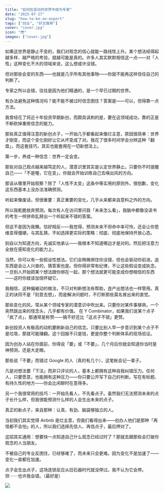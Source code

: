```yaml
---
title: "如何在变动的世界中成为专家"
date: "2025-07-27"
slug: "how-to-be-an-expert"
tags: ["创业", "好文推荐"]
cover: "cover.jpg"
icon: "😎"
images: ["cover.jpg"]
---
```

如果这世界是静止不变的，我们对观念的信心就能一路线性上升。某个想法经得起越多样、越严格的考验，就越可能是真的。许多人其实默默相信这一点——对「人性」这种变化不大的领域来说，这么想或许没错。



但对那些会变的东西——也就是几乎所有其他事物——你就不能再这样信任自己的判断了。



专家之所以会错，往往是因为他们精通的，是一个早已过期的世界。



有办法避免这种情况吗？能不能不被过时信念困住？答案是——可以，但得靠一点方法。



我曾经花了将近十年投资早期新创，而颇具讽刺的是，要在这领域成功，靠的正是不断砍掉重练信念的能力。



那些真正值得注意的新创点子，一开始几乎都看起来像烂主意，原因很简单：世界才刚变，而这个变化刚好让它从坏变成了对。我花了很多时间学会分辨这种「翻盘」，而这套技巧，其实也能套用在一切新想法上。



第一步，养成一种信念：世界一定会变。



那些对自己观点越来越笃定的人，潜意识里其实是认定世界静止。只要你不时提醒自己——「不是喔，它在变」，你就会开始训练自己去嗅出风的方向。



那该从哪里开始观察？除了「人性不太变」这条中等实用的原则外，很抱歉，变化这东西基本上没办法准确预测。



听起来像废话，但很重要：真正重要的变化，几乎从来都来自意料之外的方向。



所以我乾脆放弃预测。每次有人在访问里问我「未来怎么看」，我脑中都像没读书的考生一样拼命乱掰出一个听起来不错的答案。



但这不是因为我懒。恰好相反——我觉得，预测未来不但命中率可怜，还会让你思维变得僵硬。与其乱猜，不如选择更实际的策略：彻底、彻底地保持开放心态。



别自以为知道方向，先诚实地承认——我根本不知道哪边才是对的。然后把注意力全放在感知变化的能力上。



当然，你可以有一些假设性想法。它们会稍微绑住你没错，但也会驱动你前进。追东西是会让人兴奋的，猜答案也是。但你得非常有纪律，不让这些假设变成执念。
一旦别人开始把某个想法跟你绑在一起，那个想法就更可能变成你想相信的东西——这时你就该加倍怀疑它。



我相信，这种偏被动的做法，不只对判断想法有帮助，连产出想法也一样管用。真正的诀窍不是「刻意去想」，而是解决问题时，不打断那些莫名冒出来的直觉。



那些变化的风，常从某个领域专家的潜意识中吹出来。只要你对某件事够熟，一个突然跳出来的怪念头，几乎都有价值。
在 Y Combinator，如果我们说某个点子「疯了点」，那通常是称赞——搞不好还比「这点子不错」更赞。



新创投资人有极高的动机要刷新自己的信念。只要比别人早一步意识到某个点子不是垃圾，那就可能赚翻。这个回报不只是钱，更是你整个判断体系的现场验证。



因为创办人站在你面前，你得说「要」或「不要」，几个月后你就会知道你当时是神预测，还是大走眼。



那些说「不要」而错过 Google 的人（真的有几个），这笔帐会记一辈子。



凡是对想法要「下注」而非只评论的人，基本上都拥有这种自我纠错压力。任何人，只要愿意，也能拥有这种压力——你只要公开写下自己的判断。写在有标题、有持久性的地方——你会比闲聊时在意得多。



另一个我很常用的技巧：一开始先看人，不先看点子。虽然我们无法预测未来的点子长什么样，但我很能预测什么样的人会生出未来的点子。



真正的新点子，来自那种：认真、有劲、脑袋够独立的人。



当初我们其实觉得 Airbnb 是烂主意，但我们看得出来——创办人他们是那种「再怪都不会怕」的人，所以我们选择先信人、再信点子，最后押对了。



这招其实通用：想要快一点知道自己什么观念已经过时了？那就去跟那些会打破你观念的人当朋友。



不被自己的专业反困住，已经够难了，而未来只会更难。因为变化不是加速了——变化一直都在加速。



点子会生出点子，这场连锁反应从旧石器时代就没停过。我不认为它会停。
但⋯⋯也许我会错。（最好是）




![](https://prod-files-secure.s3.us-west-2.amazonaws.com/112d0858-5090-4d34-a606-b75eb8d65fd2/46476355-9cf3-4e99-9b7a-3531bc426380/1000202064.png?X-Amz-Algorithm=AWS4-HMAC-SHA256&X-Amz-Content-Sha256=UNSIGNED-PAYLOAD&X-Amz-Credential=ASIAZI2LB466WHB2BCFS%2F20251010%2Fus-west-2%2Fs3%2Faws4_request&X-Amz-Date=20251010T072942Z&X-Amz-Expires=3600&X-Amz-Security-Token=IQoJb3JpZ2luX2VjEE8aCXVzLXdlc3QtMiJIMEYCIQCfrjSSd2WceHn78bxfGLVOSoQMI0aqi7bn92pUMDty1wIhALbrggcsyQTeV5zZoGO63adqyoPp2MAl1M%2FJStstCuOmKogECOj%2F%2F%2F%2F%2F%2F%2F%2F%2F%2FwEQABoMNjM3NDIzMTgzODA1IgyUULVzoLCJQLv7vlcq3AOQrobNpaqKcqFyZfQkRt48EwDMryxzNY6NK8mt83cCGSqUPfx%2BLgRHeHVyeE3qLaeqISanLKPdbRlCyLFZsNfPPCeALacgAs6Y4dlz1VqNmjl7KtlSVNEHXPHxJygy1RO9MF8qL8WCK%2F9wFhgGlf2KUtAbbIcuHjrn%2BLrU3DBETiCYz9DQ3%2Bz%2B8bvkzqAjeLWhty86yFxH61qhCmP60S2l4eBZ%2B3yKrqXGmsWLMe%2BxOrudoWUbVJE%2ByMsp6zp8QOyZDiuEEVbwy5oDlBsPzrN3r1QJWlmKSnNEZxGNXXwsliuPTYbpPpjeonVz330BE%2B7FNMXTyOt0a7Z9xfYXcJAu0bO3zUJQwOI6tbRN3UpR9f%2FwXpoTXHMYq3lcWWGSkNcl%2BVGJo%2FLegFBM8HoTzLsY9t9aXY09ZJpzeXEMIPcSE0WTLKBvROF0Y%2BArTePPYi%2FG0deQ4u4f23zTpUo19cDP8SwoQgFujxxDy01zYMi8FGj85OX3CGG8C6ZDtzeWLXWtO2XP4KACOMgIRtwN1avnHmd9Yilw59YCnVFldWQSwAZ%2FcADw9Z1CawtIECaoQQvWKAC5c0yTfX2yNXPmX4em4cfj9A6L8Qj4ChMhAyuPjeUSR6J84JQaAP8QbzCF2qLHBjqkAfSt4bcRHvk1gEpRnn0IlKcF8itv7X32sl0HxaWwpMqcYmXJ5On7wmMil57t6jAcvh0OAEApW8%2FBL6jLhlQlOA1gQiBTFQofPmqD8%2Be4BNjBuXZzpc%2B%2B%2FhzzdPPVNVd6o%2F4es1TbGSfxTARcTDtJCJ3C88m9FePLtDtUm9oWConyriN4y2Sm3Xj8xoymwafIcN1kOFUBT%2FOdWTVUeIdVj7bgF4tp&X-Amz-Signature=0095fdef239837f63143a17a532634c3a4c8d6f5294d279cacf3f8150e709191&X-Amz-SignedHeaders=host&x-amz-checksum-mode=ENABLED&x-id=GetObject)

